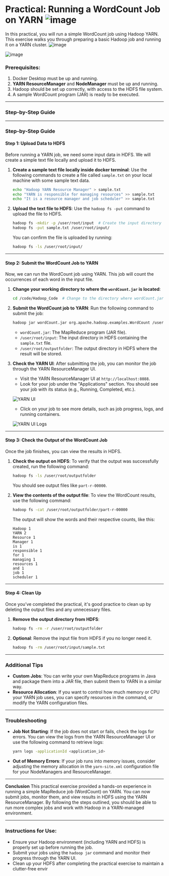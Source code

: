 # Practical: Running a WordCount Job on YARN ![image](https://github.com/user-attachments/assets/04d38509-38b8-4cef-b544-4a8c566fd863)

In this practical, you will run a simple WordCount job using Hadoop YARN. This exercise walks you through preparing a basic Hadoop job and running it on a YARN cluster.
 ![image](https://github.com/user-attachments/assets/4e70e157-5bc5-4cd3-9f0f-de6ce97437f2)

![image](https://github.com/user-attachments/assets/2d961b6d-f046-42cc-b18b-08d0a313137e)

### Prerequisites:
1. Docker Desktop must be up and running.
2. **YARN ResourceManager** and **NodeManager** must be up and running.
3. Hadoop should be set up correctly, with access to the HDFS file system.
4. A sample WordCount program (JAR) is ready to be executed.

---

### Step-by-Step Guide

---

### Step-by-Step Guide

#### Step 1: Upload Data to HDFS

Before running a YARN job, we need some input data in HDFS. We will create a simple text file locally and upload it to HDFS.

1. **Create a sample text file locally inside docker terminal**:
   Use the following commands to create a file called `sample.txt` on your local machine with some sample text data.

   ```bash
   echo "Hadoop YARN Resource Manager" > sample.txt
   echo "YARN is responsible for managing resources" >> sample.txt
   echo "It is a resource manager and job scheduler" >> sample.txt
   ```

2. **Upload the text file to HDFS**:
   Use the `hadoop fs -put` command to upload the file to HDFS.

   ```bash
   hadoop fs -mkdir -p /user/root/input  # Create the input directory in HDFS
   hadoop fs -put sample.txt /user/root/input/
   ```

   You can confirm the file is uploaded by running:

   ```bash
   hadoop fs -ls /user/root/input/
   ```

---

#### Step 2: Submit the WordCount Job to YARN

Now, we can run the WordCount job using YARN. This job will count the occurrences of each word in the input file.

1. **Change your working directory to where the `wordCount.jar` is located**:

   ```bash
   cd /code/Hadoop_Code  # Change to the directory where wordCount.jar is stored
   ```

2. **Submit the WordCount job to YARN**:
   Run the following command to submit the job:

   ```bash
   hadoop jar wordCount.jar org.apache.hadoop.examples.WordCount /user/root/input /user/root/outputfolder
   ```

   - `wordCount.jar`: The MapReduce program (JAR file).
   - `/user/root/input`: The input directory in HDFS containing the `sample.txt` file.
   - `/user/root/outputfolder`: The output directory in HDFS where the result will be stored.

3. **Check the YARN UI**:
   After submitting the job, you can monitor the job through the YARN ResourceManager UI.

   - Visit the YARN ResourceManager UI at `http://localhost:8088`.
   - Look for your job under the "Applications" section. You should see your job with its status (e.g., Running, Completed, etc.).

   ![YARN UI](https://github.com/user-attachments/assets/5d771515-9f49-4fcf-85d4-1d726c4c3e4b)

   - Click on your job to see more details, such as job progress, logs, and running containers.

   ![YARN UI Logs](https://github.com/user-attachments/assets/f674fb08-1b1a-44b5-942c-43af7701a3ca)

---

#### Step 3: Check the Output of the WordCount Job

Once the job finishes, you can view the results in HDFS.

1. **Check the output on HDFS**:
   To verify that the output was successfully created, run the following command:

   ```bash
   hadoop fs -ls /user/root/outputfolder
   ```

   You should see output files like `part-r-00000`.

2. **View the contents of the output file**:
   To view the WordCount results, use the following command:

   ```bash
   hadoop fs -cat /user/root/outputfolder/part-r-00000
   ```

   The output will show the words and their respective counts, like this:

   ```
   Hadoop 1
   YARN 2
   Resource 1
   Manager 1
   is 1
   responsible 1
   for 1
   managing 1
   resources 1
   and 1
   job 1
   scheduler 1
   ```

---

#### Step 4: Clean Up

Once you’ve completed the practical, it's good practice to clean up by deleting the output files and any unnecessary files.

1. **Remove the output directory from HDFS**:

   ```bash
   hadoop fs -rm -r /user/root/outputfolder
   ```

2. **Optional**: Remove the input file from HDFS if you no longer need it.

   ```bash
   hadoop fs -rm /user/root/input/sample.txt
   ```

---

### Additional Tips

- **Custom Jobs**: You can write your own MapReduce programs in Java and package them into a JAR file, then submit them to YARN in a similar way.
- **Resource Allocation**: If you want to control how much memory or CPU your YARN job uses, you can specify resources in the command, or modify the YARN configuration files.

---

### Troubleshooting

- **Job Not Starting**: If the job does not start or fails, check the logs for errors. You can view the logs from the YARN ResourceManager UI or use the following command to retrieve logs:

   ```bash
   yarn logs -applicationId <application_id>
   ```

- **Out of Memory Errors**: If your job runs into memory issues, consider adjusting the memory allocation in the `yarn-site.xml` configuration file for your NodeManagers and ResourceManager.

---

**Conclusion**
This practical exercise provided a hands-on experience in running a simple MapReduce job (WordCount) on YARN. You can now submit jobs, monitor them, and view results in HDFS using the YARN ResourceManager. By following the steps outlined, you should be able to run more complex jobs and work with Hadoop in a YARN-managed environment.

---

### Instructions for Use:
- Ensure your Hadoop environment (including YARN and HDFS) is properly set up before running the job.
- Submit your jobs using the `hadoop jar` command and monitor their progress through the YARN UI.
- Clean up your HDFS after completing the practical exercise to maintain a clutter-free envir
